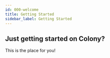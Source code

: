 ```yaml
---
id: 000-welcome
title: Getting Started
sidebar_label: Getting Started
---
```


## Just getting started on Colony?
This is the place for you!
